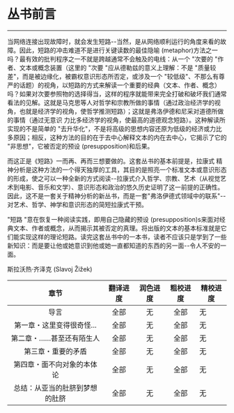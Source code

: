 # 丛书前言

------

当网络连接出现故障时，就会发生短路--当然，是从网络顺利运行的角度来看的故障。因此，短路的冲击难道不是进行关键读数的最佳隐喻 (metaphor)方法之一吗？最有效的批判程序之一不就是跨越通常不会触及的电线：从一个 "次要的 "作者、文本或概念装置（这里的 "次要 "应从德勒兹的意义上理解：不是 "质量较差"，而是被边缘化，被霸权意识形态所否定，或涉及一个 "较低级"、不那么有尊严的话题）的视角，以短路的方式来解读一个重要的经典（文本、作者、概念）吗？如果对次要参照物的选择得当，这样的程序就能带来完全打破和破坏我们通常看法的见解。这就是马克思等人对哲学和宗教所做的事情（通过政治经济学的视角，也就是经济学的视角，使哲学推测短路）；这就是弗洛伊德和尼采对道德所做的事情（通过无意识 力比多经济学的视角，使最高的道德观念短路）。这种解读所实现的不是简单的 "去升华化"，不是将高级的思想内容还原为低级的经济或力比多原因；相反，这种方法的目的在于去中心解释文本的内在去中心，它揭示了它的 "非思想"，它被否定的预设 (presupposition)和后果。

而这正是《短路》一而再、再而三想要做的。这套丛书的基本前提是，拉康式 精神分析是这种方法的一个得天独厚的工具，其目的是照亮一个标准文本或意识形态的形成，使之可以一种全新的方式阅读--拉康式介入哲学、宗教、艺术（从视觉艺术到电影、音乐和文学）、意识形态和政治的悠久历史证明了这一前提的正确性。因此，这不是一套关于精神分析的新丛书，而是一套"弗洛伊德式领域中的联系"--对艺术、哲学、神学和意识形态的简短拉康式干预。

"短路 "意在恢复一种阅读实践，即用自己隐藏的预设 (presupposition)s来面对经典文本、作者或概念，从而揭示其被否定的真理。将出版的文本的基本标准就是它们能实现这样的理论短路。读完这套丛书中的一本书，读者不应该只是学到了一些新知识：而是要让他或她意识到他或她一直都知道的东西的另一面--令人不安的一面。

斯拉沃热·齐泽克 (Slavoj Žižek)

| 章节 | 翻译进度 | 润色进度 | 粗校进度 | 精校进度 |
|:---:|:---:|:---:|:---:|-----|
| 导言 | 全部 | 无 | 全部 | 无 |
| 第一章・这里变得很奇怪... | 全部 | 无 | 全部 | 无 |
| 第二章・……甚至还有陌生人 | 全部 | 无 | 全部 | 无 |
| 第三章・重要的矛盾 | 全部 | 无 | 全部 | 无 |
| 第四章・面不向对象的本体论 | 全部 | 无 | 全部 | 无 |
| 总结：从亚当的肚脐到梦想的肚脐 | 全部 | 无 | 全部 | 无 |
